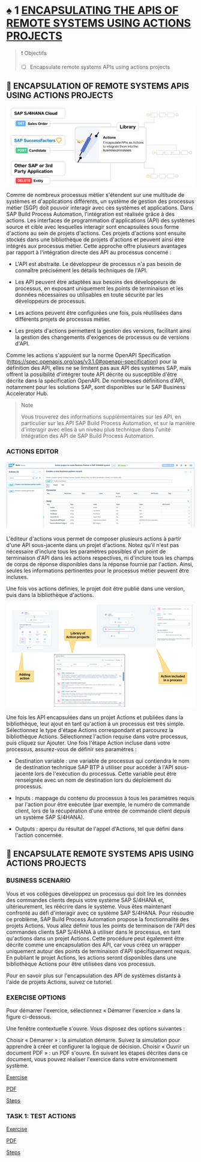 # ♠ 1 [ENCAPSULATING THE APIS OF REMOTE SYSTEMS USING ACTIONS PROJECTS](https://learning.sap.com/learning-journeys/create-processes-and-automations-with-sap-build-process-automation/encapsulating-the-apis-of-remote-systems-using-actions-projects_d102638b-94d7-4c2e-9547-bb344e9aa9de)

> :exclamation: Objectifs
>
> - [ ] Encapsulate remote systems APIs using actions projects

## :closed_book: ENCAPSULATION OF REMOTE SYSTEMS APIS USING ACTIONS PROJECTS

![](./assets/SPA400_01_U5L2_001.png)

Comme de nombreux processus métier s'étendent sur une multitude de systèmes et d'applications différents, un système de gestion des processus métier (SGP) doit pouvoir interagir avec ces systèmes et applications. Dans SAP Build Process Automation, l'intégration est réalisée grâce à des actions. Les interfaces de programmation d'applications (API) des systèmes source et cible avec lesquelles interagir sont encapsulées sous forme d'actions au sein de projets d'actions. Ces projets d'actions sont ensuite stockés dans une bibliothèque de projets d'actions et peuvent ainsi être intégrés aux processus métier. Cette approche offre plusieurs avantages par rapport à l'intégration directe des API au processus concerné :

- L'API est abstraite. Le développeur de processus n'a pas besoin de connaître précisément les détails techniques de l'API.

- Les API peuvent être adaptées aux besoins des développeurs de processus, en exposant uniquement les points de terminaison et les données nécessaires ou utilisables en toute sécurité par les développeurs de processus.

- Les actions peuvent être configurées une fois, puis réutilisées dans différents projets de processus métier.

- Les projets d'actions permettent la gestion des versions, facilitant ainsi la gestion des changements d'exigences de processus ou de versions d'API.

Comme les actions s'appuient sur la norme OpenAPI Specification (https://spec.openapis.org/oas/v3.1.0#openapi-specification) pour la définition des API, elles ne se limitent pas aux API des systèmes SAP, mais offrent la possibilité d'intégrer toute API décrite ou susceptible d'être décrite dans la spécification OpenAPI. De nombreuses définitions d'API, notamment pour les solutions SAP, sont disponibles sur le SAP Business Accelerator Hub.

> Note
>
> Vous trouverez des informations supplémentaires sur les API, en particulier sur les API SAP Build Process Automation, et sur la manière d'interagir avec elles à un niveau plus technique dans l'unité Intégration des API de SAP Build Process Automation.

### ACTIONS EDITOR

![](./assets/SPA400_01_U5L2_002.png)

L'éditeur d'actions vous permet de composer plusieurs actions à partir d'une API sous-jacente dans un projet d'actions. Notez qu'il n'est pas nécessaire d'inclure tous les paramètres possibles d'un point de terminaison d'API dans les actions respectives, ni d'inclure tous les champs de corps de réponse disponibles dans la réponse fournie par l'action. Ainsi, seules les informations pertinentes pour le processus métier peuvent être incluses.

Une fois vos actions définies, le projet doit être publié dans une version, puis dans la bibliothèque d'actions.

![](./assets/SPA400_01_U5L2_003.png)

Une fois les API encapsulées dans un projet Actions et publiées dans la bibliothèque, leur ajout en tant qu'action à un processus est très simple. Sélectionnez le type d'étape Actions correspondant et parcourez la bibliothèque Actions. Sélectionnez l'action requise dans votre processus, puis cliquez sur Ajouter. Une fois l'étape Action incluse dans votre processus, assurez-vous de définir ses paramètres :

- Destination variable : une variable de processus qui contiendra le nom de destination technique SAP BTP à utiliser pour accéder à l'API sous-jacente lors de l'exécution du processus. Cette variable peut être renseignée avec un nom de destination lors du déploiement du processus.

- Inputs : mappage du contenu du processus à tous les paramètres requis par l'action pour être exécutée (par exemple, le numéro de commande client, lors de la récupération d'une entrée de commande client depuis un système SAP S/4HANA).

- Outputs : aperçu du résultat de l'appel d'Actions, tel que défini dans l'action concernée.

## :closed_book: ENCAPSULATE REMOTE SYSTEMS APIS USING ACTIONS PROJECTS

### BUSINESS SCENARIO

Vous et vos collègues développez un processus qui doit lire les données des commandes clients depuis votre système SAP S/4HANA et, ultérieurement, les réécrire dans le système. Vous êtes maintenant confronté au défi d'interagir avec ce système SAP S/4HANA. Pour résoudre ce problème, SAP Build Process Automation propose la fonctionnalité des projets Actions. Vous allez définir tous les points de terminaison de l'API des commandes clients SAP S/4HANA à utiliser dans le processus, en tant qu'actions dans un projet Actions. Cette procédure peut également être décrite comme une encapsulation des API, car vous créez un wrapper uniquement autour des points de terminaison d'API spécifiquement requis. En publiant le projet Actions, les actions seront disponibles dans une bibliothèque Actions pour être utilisées dans vos processus.

Pour en savoir plus sur l'encapsulation des API de systèmes distants à l'aide de projets Actions, suivez ce tutoriel.

### EXERCISE OPTIONS

Pour démarrer l'exercice, sélectionnez « Démarrer l'exercice » dans la figure ci-dessous.

Une fenêtre contextuelle s'ouvre. Vous disposez des options suivantes :

Choisir « Démarrer » : la simulation démarre. Suivez la simulation pour apprendre à créer et configurer la logique de décision.
Choisir « Ouvrir un document PDF » : un PDF s'ouvre. En suivant les étapes décrites dans ce document, vous pouvez réaliser l'exercice dans votre environnement système.

[Exercise](https://learnsap.enable-now.cloud.sap/pub/mmcp/index.html?show=project!PR_D68196BA5765FCA3:uebung)

[PDF](<./assets/hands_on%20(3).pdf>)

[Steps](https://learning.sap.com/learning-journeys/create-processes-and-automations-with-sap-build-process-automation/encapsulating-the-apis-of-remote-systems-using-actions-projects_d102638b-94d7-4c2e-9547-bb344e9aa9de)

### TASK 1: TEST ACTIONS

[Exercise](https://learnsap.enable-now.cloud.sap/pub/mmcp/index.html?show=project!PR_C561B8C0BB2490B2:uebung)

[PDF](<./assets/hands_on%20(4).pdf>)

[Steps](https://learning.sap.com/learning-journeys/create-processes-and-automations-with-sap-build-process-automation/encapsulating-the-apis-of-remote-systems-using-actions-projects_d102638b-94d7-4c2e-9547-bb344e9aa9de)
